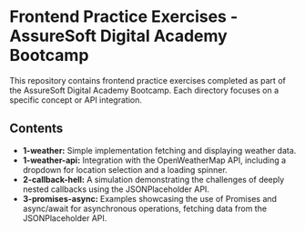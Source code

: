 # Frontend Practice Exercises - AssureSoft Digital Academy Bootcamp

This repository contains frontend practice exercises completed as part of the AssureSoft Digital Academy Bootcamp. Each directory focuses on a specific concept or API integration.

## Contents

* **1-weather:** Simple implementation fetching and displaying weather data.
* **1-weather-api:** Integration with the OpenWeatherMap API, including a dropdown for location selection and a loading spinner.
* **2-callback-hell:** A simulation demonstrating the challenges of deeply nested callbacks using the JSONPlaceholder API.
* **3-promises-async:** Examples showcasing the use of Promises and async/await for asynchronous operations, fetching data from the JSONPlaceholder API.
